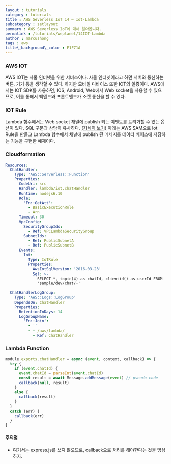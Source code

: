 ```yaml
---
layout : tutorials
category : tutorials
title : AWS Severless IoT 14 – Iot-Lambda
subcategory : setlayout
summary : AWS Severless IoT에 대해 알아봅니다.
permalink : /tutorials/weplanet/14IOT-Lambda
author : marcushong
tags : aws
title\_background\_color : F1F71A
---
```




### AWS IOT

AWS IOT는 사물 인터넷을 위한 서비스이다. 사물 인터넷이라고 하면 서버와 통신하는 버튼, 기기 등을 생각할 수 있다.
하지만 모바일 디바이스 또한 IOT의 일종이다. AWS에서는 IOT SDK를 사용하면, IOS, Android, Web에서 Web socket을 사용할 수 있으므로,
이를 통해서 백엔드와 프론트엔드가 소켓 통신을 할 수 있다.

### IOT Rule

Lambda 함수에서는 Web socket 채널에 publish 되는 이벤트를 트리거할 수 있는 옵션이 있다.
SQL 구문과 상당히 유사하다. [(자세히 보기)](https://docs.aws.amazon.com/ko_kr/iot/latest/developerguide/iot-sql-reference.html)
아래는 AWS SAM으로 Iot Rule을 만들고 Lambda 함수에서 채널에 publish 된 메세지를 데이터 베이스에 저장하는 기능을 구현한 예제이다.

### Cloudformation

```yaml
Resources:
  ChatHandler:
    Type: 'AWS::Serverless::Function'
    Properties:
      CodeUri: src
      Handler: lambda/iot.chatHandler
      Runtime: nodejs6.10
      Role:
        'Fn::GetAtt':
          - BasicExecutionRole
          - Arn
      Timeout: 30
      VpcConfig:
        SecurityGroupIds:
          - Ref: VPCLambdaSecurityGroup
        SubnetIds:
          - Ref: PublicSubnetA
          - Ref: PublicSubnetB
      Events:
        Iot:
          Type: IoTRule
          Properties:
            AwsIotSqlVersion: '2016-03-23'
            Sql: >-
              SELECT *, topic(4) as chatId, clientid() as userId FROM
              'sample/dev/chat/+'
              
  ChatHandlerLogGroup:
    Type: 'AWS::Logs::LogGroup'
    DependsOn: ChatHandler
    Properties:
      RetentionInDays: 14
      LogGroupName:
        'Fn::Join':
          - ''
          - - /aws/lambda/
            - Ref: ChatHandler
```

### Lambda Function

```js
module.exports.chatHandler = async (event, context, callback) => {
  try {
    if (event.chatId) {
      event.chatId = parseInt(event.chatId)
      const result = await Message.addMessage(event) // pseudo code
      callback(null, result)
    }
    else {
      callback(result)
    }
  }
  catch (err) {
    callback(err)
  }
}
```

#### 주의점

- 여기서는 express.js를 쓰지 않으므로, callback으로 처리를 해야한다는 것을 명심하자.

